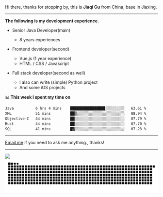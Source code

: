 Hi there, thanks for stopping by, this is **Jiaqi Gu** from China, base in Jiaxing.

---

**The following is my development experience.**

- Senior Java Developer(main)
  - 8 years experiences

- Frontend developer(second)
  - Vue.js (1 year experience)
  - HTML / CSS / Javascript
  
- Full stack developer(second as well)
  - I also can write (simple) Python project
  - And some iOS projects

📊 **This week I spent my time on**
<!--START_SECTION:waka-->

```txt
Java          6 hrs 4 mins    ████████████████░░░░░░░░░   63.61 %
XML           51 mins         ██▒░░░░░░░░░░░░░░░░░░░░░░   08.94 %
Objective-C   44 mins         ██░░░░░░░░░░░░░░░░░░░░░░░   07.79 %
Rust          44 mins         ██░░░░░░░░░░░░░░░░░░░░░░░   07.70 %
SQL           41 mins         █▓░░░░░░░░░░░░░░░░░░░░░░░   07.23 %
```

<!--END_SECTION:waka-->

---

[Email me](mailto:htk2klwgr@mozmail.com?subject=Hiring_from_GitHub) if you need to ask me anything., thanks!

---

![]( https://visitor-badge.glitch.me/badge?page_id=githubgujiaqi)
![]( https://github.com/droid-Q/droid-Q/raw/output/github-contribution-grid-snake.svg#gh-dark-mode-only)
